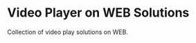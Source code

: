 Video Player on WEB Solutions 
=============================

Collection of video play solutions on WEB.
